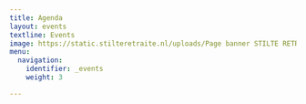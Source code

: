 ```yaml
---
title: Agenda
layout: events
textline: Events
image: https://static.stilteretraite.nl/uploads/Page banner STILTE RETRAITE.jpg
menu:
  navigation:
    identifier: _events
    weight: 3

---
```

